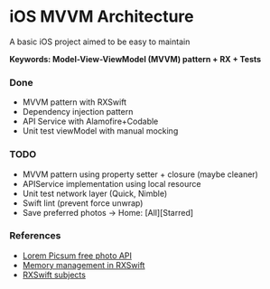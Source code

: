 # iOS MVVM Architecture

A basic iOS project aimed to be easy to maintain

**Keywords: Model-View-ViewModel (MVVM) pattern + RX + Tests**

### Done
* MVVM pattern with RXSwift
* Dependency injection pattern
* API Service with Alamofire+Codable
* Unit test viewModel with manual mocking

### TODO
* MVVM pattern using property setter + closure (maybe cleaner)
* APIService implementation using local resource
* Unit test network layer (Quick, Nimble)
* Swift lint (prevent force unwrap)
* Save preferred photos -> Home: [All][Starred]

### References
* [Lorem Picsum free photo API](https://picsum.photos)
* [Memory management in RXSwift](http://adamborek.com/memory-managment-rxswift/)
* [RXSwift subjects](https://medium.com/@dkhuong291/rxswift-subjects-part1-publishsubjects-103ff6b06932)
